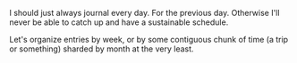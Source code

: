 I should just always journal every day. For the previous day. Otherwise I'll never be able to catch up and have a sustainable schedule.

Let's organize entries by week, or by some contiguous chunk of time (a trip or something) sharded by month at the very least.